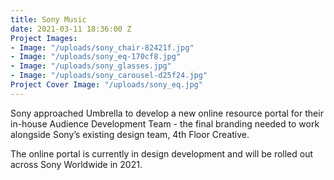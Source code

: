 ```yaml
---
title: Sony Music
date: 2021-03-11 18:36:00 Z
Project Images:
- Image: "/uploads/sony_chair-82421f.jpg"
- Image: "/uploads/sony_eq-170cf8.jpg"
- Image: "/uploads/sony_glasses.jpg"
- Image: "/uploads/sony_carousel-d25f24.jpg"
Project Cover Image: "/uploads/sony_eq.jpg"
---
```


Sony approached Umbrella to develop a new online resource portal for their in-house Audience Development Team - the final branding needed to work alongside Sony’s existing design team, 4th Floor Creative.

The online portal is currently in design development and will be rolled out across Sony Worldwide in 2021.
